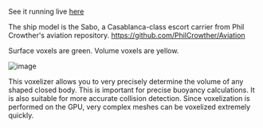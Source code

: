 See it running live [here](https://spiri0.github.io/Threejs-WebGPU-Voxelizer/index.html)

The ship model is the Sabo, a Casablanca-class escort carrier from Phil Crowther's aviation repository.
https://github.com/PhilCrowther/Aviation

Surface voxels are green. Volume voxels are yellow.

![image](https://github.com/user-attachments/assets/2ca0c4ee-70d7-496b-808d-7458bc0a84ee)

This voxelizer allows you to very precisely determine the volume of any shaped closed body. This is important for precise buoyancy calculations. It is also suitable for more accurate collision detection.
Since voxelization is performed on the GPU, very complex meshes can be voxelized extremely quickly.
